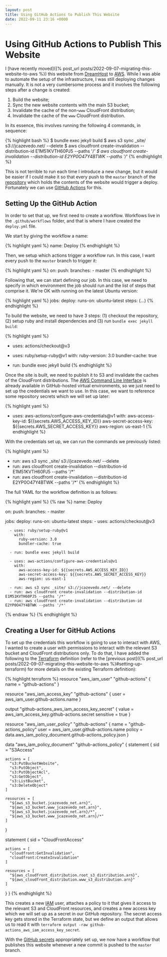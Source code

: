 ```yaml
---
layout: post
title: Using GitHub Actions to Publish This Website
date: 2022-09-11 23:16 +0000
---
```

# Using GitHub Actions to Publish This Website

I [have recently moved]({% post_url
posts/2022-09-07-migrating-this-website-to-aws %}) this website from
[DreamHost][dreamhost] to [AWS][aws]. While I was able to automate the setup of
the infrastructure, I was still deploying changes manually. It is not a very
cumbersome process and it involves the following steps after a change is
created:

1. Build the website;
1. Sync the new website contents with the main S3 bucket;
1. Invalidate the cache of the non-`www` CloudFront distribution;
1. Invalidate the cache of the `www` CloudFront distribution.

In its essence, this involves running the following 4 commands, in sequence:

{% highlight bash %}
$ bundle exec jekyll build
$ aws s3 sync _site/ s3://jcazevedo.net/ --delete
$ aws cloudfront create-invalidation --distribution-id E1M51KVTH60PJ5 --paths '/*'
$ aws cloudfront create-invalidation --distribution-id E2YP0O47Y4BTWK --paths '/*'
{% endhighlight %}

This is not terrible to run each time I introduce a new change, but it would be
easier if I could make it so that every push to the `master` branch of the
[repository][github-repo] which holds the contents of the website would trigger
a deploy. Fortunately we can use [GitHub Actions][github-actions] for this.

## Setting Up the GitHub Action

In order to set that up, we first need to create a workflow. Workflows live in
the `.github/workflows` folder, and that is where I have created the
`deploy.yml` file.

We start by giving the workflow a name:

{% highlight yaml %}
name: Deploy
{% endhighlight %}

Then, we setup which actions trigger a workflow run. In this case, I want every
push to the `master` branch to trigger it:

{% highlight yaml %}
on:
  push:
    branches:
      - master
{% endhighlight %}

Following that, we can start defining our job. In this case, we need to specify
in which environment the job should run and the list of steps that comprise it.
We're OK with running on the latest Ubuntu version:

{% highlight yaml %}
jobs:
  deploy:
    runs-on: ubuntu-latest
    steps:
      (...)
{% endhighlight %}

To build the website, we need to have 3 steps: (1) checkout the repository, (2)
setup ruby and install dependencies and (3) run `bundle exec jekyll build`:

{% highlight yaml %}
- uses: actions/checkout@v3

- uses: ruby/setup-ruby@v1
  with:
    ruby-version: 3.0
    bundler-cache: true

- run: bundle exec jekyll build
{% endhighlight %}

Once the site is built, we need to publish it to S3 and invalidate the caches of
the CloudFront distributions. The [AWS Command Line Interface][aws-cli] is
already available in GitHub-hosted virtual environments, so we just need to set
up the credentials we want to use. In this case, we want to reference some
repository secrets which we will set up later:

{% highlight yaml %}
- uses: aws-actions/configure-aws-credentials@v1
  with:
    aws-access-key-id: ${{secrets.AWS_ACCESS_KEY_ID}}
    aws-secret-access-key: ${{secrets.AWS_SECRET_ACCESS_KEY}}
    aws-region: us-east-1
{% endhighlight %}

With the credentials set up, we can run the commands we previously listed: 

{% highlight yaml %}
- run: aws s3 sync _site/ s3://jcazevedo.net/ --delete
- run: aws cloudfront create-invalidation --distribution-id E1M51KVTH60PJ5 --paths '/*'
- run: aws cloudfront create-invalidation --distribution-id E2YP0O47Y4BTWK --paths '/*'
{% endhighlight %}

The full YAML for the workflow definition is as follows:

{% highlight yaml %}
{% raw %}
name: Deploy

on:
  push:
    branches:
      - master

jobs:
  deploy:
    runs-on: ubuntu-latest
    steps:
      - uses: actions/checkout@v3

      - uses: ruby/setup-ruby@v1
        with:
          ruby-version: 3.0
          bundler-cache: true

      - run: bundle exec jekyll build

      - uses: aws-actions/configure-aws-credentials@v1
        with:
          aws-access-key-id: ${{secrets.AWS_ACCESS_KEY_ID}}
          aws-secret-access-key: ${{secrets.AWS_SECRET_ACCESS_KEY}}
          aws-region: us-east-1

      - run: aws s3 sync _site/ s3://jcazevedo.net/ --delete
      - run: aws cloudfront create-invalidation --distribution-id E1M51KVTH60PJ5 --paths '/*'
      - run: aws cloudfront create-invalidation --distribution-id E2YP0O47Y4BTWK --paths '/*'
{% endraw %}
{% endhighlight %}

## Creating a User for GitHub Actions

To set up the credentials this workflow is going to use to interact with AWS, I
wanted to create a user with permissions to interact with the relevant S3 bucket
and CloudFront distributions only. To do that, I have added the following to the
[Terraform][terraform] definition (refer to the [previous post]({% post_url
posts/2022-09-07-migrating-this-website-to-aws %}#setting-up-terraform) for more
details on the existing Terraform definition):

{% highlight terraform %}
resource "aws_iam_user" "github-actions" {
  name = "github-actions"
}

resource "aws_iam_access_key" "github-actions" {
  user = aws_iam_user.github-actions.name
}

output "github-actions_aws_iam_access_key_secret" {
  value = aws_iam_access_key.github-actions.secret
  sensitive = true
}

resource "aws_iam_user_policy" "github-actions" {
  name = "github-actions_policy"
  user = aws_iam_user.github-actions.name
  policy = data.aws_iam_policy_document.github-actions_policy.json
}

data "aws_iam_policy_document" "github-actions_policy" {
  statement {
    sid = "S3Access"

    actions = [
      "s3:PutBucketWebsite",
      "s3:PutObject",
      "s3:PutObjectAcl",
      "s3:GetObject",
      "s3:ListBucket",
      "s3:DeleteObject"
    ]

    resources = [
      "${aws_s3_bucket.jcazevedo_net.arn}",
      "${aws_s3_bucket.www_jcazevedo_net.arn}",
      "${aws_s3_bucket.jcazevedo_net.arn}/*",
      "${aws_s3_bucket.www_jcazevedo_net.arn}/*"
    ]
  }

  statement {
    sid = "CloudFrontAccess"

    actions = [
      "cloudfront:GetInvalidation",
      "cloudfront:CreateInvalidation"
    ]

    resources = [
      "${aws_cloudfront_distribution.root_s3_distribution.arn}",
      "${aws_cloudfront_distribution.www_s3_distribution.arn}"
    ]
  }
}
{% endhighlight %}

This creates a new [IAM][aws-iam] user, attaches a policy to it that gives it
access to the relevant S3 and CloudFront resources, and creates a new access key
which we will set up as a secret in our GitHub repository. The secret access key
gets stored in the Terraform state, but we define an output that allows us to
read it with `terraform output -raw github-actions_aws_iam_access_key_secret`.

With the [GitHub secrets][github-secrets] appropriately set up, we now have a
workflow that publishes this website whenever a new commit is pushed to the
`master` branch.

[aws-cli]: https://aws.amazon.com/cli/
[aws-iam]: https://aws.amazon.com/iam/
[aws]: https://aws.amazon.com/
[dreamhost]: https://www.dreamhost.com/ 
[github-actions]: https://github.com/features/actions
[github-repo]: https://github.com/jcazevedo/jcazevedo.net
[github-secrets]: https://docs.github.com/en/actions/security-guides/encrypted-secrets
[terraform]: https://www.terraform.io/
